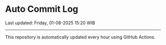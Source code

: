# Auto Commit Log

Last updated: Friday, 01-08-2025 15:20 WIB

---

This repository is automatically updated every hour using GitHub Actions.
